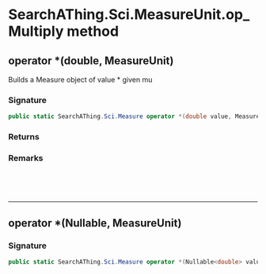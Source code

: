 # SearchAThing.Sci.MeasureUnit.op_Multiply method
## operator *(double, MeasureUnit)
Builds a Measure object of value * given mu

### Signature
```csharp
public static SearchAThing.Sci.Measure operator *(double value, MeasureUnit mu)
```
### Returns

### Remarks


<p>&nbsp;</p>
<p>&nbsp;</p>
<hr/>

## operator *(Nullable<double>, MeasureUnit)
### Signature
```csharp
public static SearchAThing.Sci.Measure operator *(Nullable<double> value, MeasureUnit mu)
```
